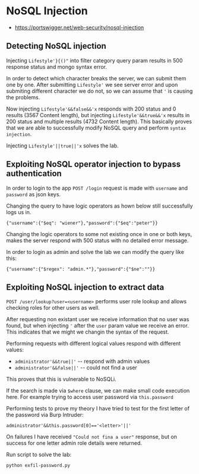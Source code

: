 # NoSQL Injection

- https://portswigger.net/web-security/nosql-injection

## Detecting NoSQL injection

Injecting `Lifestyle'}{()"` into filter category query param results in 500 response status and mongo syntax error.

In order to detect which character breaks the server, we can submit them one by one. After submitting `Lifestyle'` we see server error and upon submiting different character we do not, so we can assume that `'`  is causing the problems.

Now injecting `Lifestyle'&&false&&'x` responds with 200 status and 0 results (3567 Content length), but injecting `Lifestyle'&&true&&'x` results in 200 status and multiple results (4732 Content length). This basically proves that we are able to successfully modify NoSQL query and perform `syntax injection`.

Injecting `Lifestyle'||true||'x` solves the lab.

## Exploiting NoSQL operator injection to bypass authentication

In order to login to the app `POST /login` request is made with `username` and `password` as json keys.

Changing the query to have logic operators as hown below still successfully logs us in.

```
{"username":{"$eq": "wiener"},"password":{"$eq":"peter"}}
```

Changing the logic operators to some not existing once in one or both keys, makes the server respond with 500 status with no detailed error message.

In order to login as admin and solve the lab we can modify the query like this:

```
{"username":{"$regex": "admin.*"},"password":{"$ne":""}}
```

## Exploiting NoSQL injection to extract data

`POST /user/lookup?user=<username>` performs user role lookup and allows checking roles for other users as well.

After requesting non existant user we receive information that no user was found, but when injecting `'` after the `user` param value we receive an error. This indicates that we might we changin the syntax of the request.

Performing requests with different logical values respond with different values: 
 - `administrator'&&true||'` -- respond with admin values
 - `administrator'&&false||'` -- could not find a user

This proves that this is vulnerable to NoSQLi.

If the search is made via `$where` clause, we can make small code execution here. For example trying to access user password via `this.password`

Performing tests to prove my theory I have tried to test for the first letter of the password via Burp Intruder:

```
administrator'&&this.password[0]=='<letter>'||'
```

On failures I have received `"Could not fina a user"` response, but on success for one letter admin role details were returned.

Run script to solve the lab:

```
python exfil-password.py 
```
